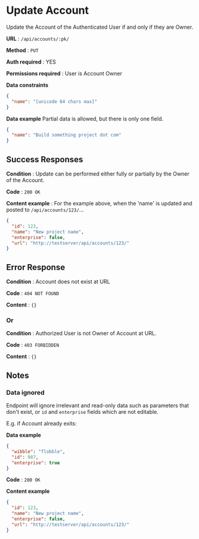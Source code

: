 # Update Account

Update the Account of the Authenticated User if and only if they are Owner.

**URL** : `/api/accounts/:pk/`

**Method** : `PUT`

**Auth required** : YES

**Permissions required** : User is Account Owner

**Data constraints**

```json
{
  "name": "[unicode 64 chars max]"
}
```

**Data example** Partial data is allowed, but there is only one field.

```json
{
  "name": "Build something project dot com"
}
```

## Success Responses

**Condition** : Update can be performed either fully or partially by the Owner
of the Account.

**Code** : `200 OK`

**Content example** : For the example above, when the 'name' is updated and
posted to `/api/accounts/123/`...

```json
{
  "id": 123,
  "name": "New project name",
  "enterprise": false,
  "url": "http://testserver/api/accounts/123/"
}
```

## Error Response

**Condition** : Account does not exist at URL

**Code** : `404 NOT FOUND`

**Content** : `{}`

### Or

**Condition** : Authorized User is not Owner of Account at URL.

**Code** : `403 FORBIDDEN`

**Content** : `{}`

## Notes

### Data ignored

Endpoint will ignore irrelevant and read-only data such as parameters that
don't exist, or `id` and `enterprise` fields which are not editable.

E.g. if Account already exits:

**Data example**

```json
{
  "wibble": "flobble",
  "id": 987,
  "enterprise": true
}
```

**Code** : `200 OK`

**Content example**

```json
{
  "id": 123,
  "name": "New project name",
  "enterprise": false,
  "url": "http://testserver/api/accounts/123/"
}
```
